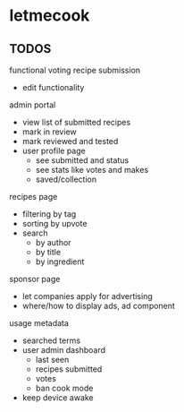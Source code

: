 # letmecook


## TODOS
functional voting
recipe submission
- edit functionality

admin portal
  - view list of submitted recipes
  - mark in review
  - mark reviewed and tested
  - user profile page
    - see submitted and status
    - see stats like votes and makes
    - saved/collection

recipes page
- filtering by tag
- sorting by upvote
- search
  - by author
  - by title
  - by ingredient

sponsor page
  - let companies apply for advertising
  - where/how to display ads, ad component

usage metadata
  - searched terms
  - user admin dashboard
    - last seen
    - recipes submitted
    - votes
    - ban
cook mode
  - keep device awake
